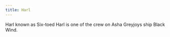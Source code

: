 ```yaml
---
title: Harl
---
```


Harl known as Six-toed Harl is one of the crew on Asha Greyjoys ship Black Wind.



